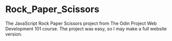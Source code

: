 # Rock_Paper_Scissors
The JavaScript Rock Paper Scissors project from The Odin Project Web Development 101 course.
The project was easy, so I may make a full website version.
